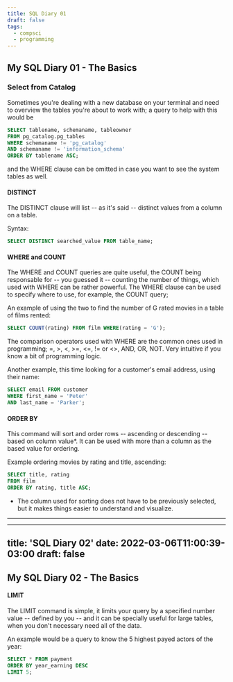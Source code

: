 ```yaml
---
title: SQL Diary 01
draft: false
tags:
  - compsci
  - programming
---
```


## My SQL Diary 01 - The Basics


### Select from Catalog

Sometimes you're dealing with a new database
on your terminal and need to overview the tables
you're about to work with; a query to help with
this would be

```SQL
SELECT tablename, schemaname, tableowner
FROM pg_catalog.pg_tables
WHERE schemaname != 'pg_catalog'
AND schemaname != 'information_schema'
ORDER BY tablename ASC;
```

and the WHERE clause can be omitted in case
you want to see the system tables as well.

#### DISTINCT

The DISTINCT clause will list -- as it's said
 -- distinct values from a column on a table.

Syntax:
```SQL
SELECT DISTINCT searched_value FROM table_name;
```


#### WHERE and COUNT

The WHERE and COUNT queries are quite useful, the
COUNT being responsable for -- you guessed it -- counting
the number of things, which used with WHERE can be rather
powerful. The WHERE clause can be used to specify 
where to use, for example, the COUNT query;

An example of using the two to find the number of G rated
movies in a table of films rented:

```SQL
SELECT COUNT(rating) FROM film WHERE(rating = 'G');
```

The comparison operators used with WHERE are the common
ones used in programming; =, >, <, >=, <=, != or <>,
AND, OR, NOT. Very intuitive if you know a bit of programming
logic.

Another example, this time looking for a customer's email
address, using their name:

```SQL
SELECT email FROM customer
WHERE first_name = 'Peter'
AND last_name = 'Parker';
```

#### ORDER BY

This command will sort and order rows -- ascending or 
descending -- based on column value*. It can be used
with more than a column as the based value for ordering.

Example ordering movies by rating and title, ascending:

```SQL
SELECT title, rating
FROM film
ORDER BY rating, title ASC;
```

* The column used for sorting does not have to be 
previously selected, but it makes things easier
to understand and visualize.

---

---
title: 'SQL Diary 02'
date: 2022-03-06T11:00:39-03:00
draft: false
---

## My SQL Diary 02 - The Basics

#### LIMIT

The LIMIT command is simple, it limits your query by a specified
number value -- defined by you -- and it can be specially useful
for large tables, when you don't necessary need all of the data.

An example would be a query to know the 5 highest payed actors
of the year:

```SQL
SELECT * FROM payment
ORDER BY year_earning DESC
LIMIT 5;
```









